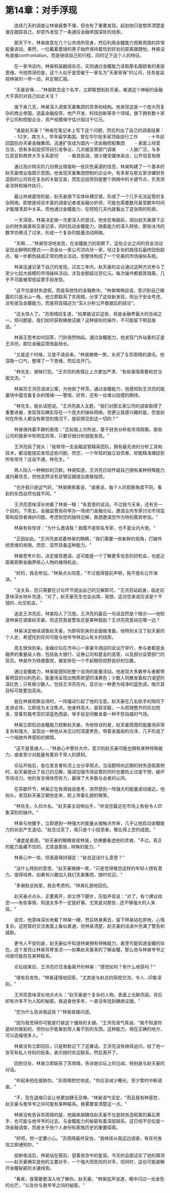 # 第14章：对手浮现

　　连续几天的调查让林昊疲惫不堪，但也有了重要发现。起初他只是想弄清楚是谁在跟踪自己，却意外发现了一条通往金融帝国深处的线索。

　　那天下午，林昊故意在几个公共场所现身，然后利用金瞳能力观察周围的异常能量波动。果然，一位戴着墨镜的男子始终保持着恰到好处的距离跟随他。林昊没有直接confrontation，而是继续自己的行程，同时记下这个人的特征。

　　在一家书店内，林昊假装翻阅杂志，实则通过金瞳能力读取那名跟踪者的表层思绪。令他惊讶的是，这个人似乎是受雇于一家名为"天豪安保"的公司，任务是监视林昊的一举一动，并定期汇报。

　　"天豪安保......"林昊默念这个名字，立即联想到赵天豪。难道这个神秘的金融大亨真的对自己如此关注？

　　接下来几天，林昊深入调查天豪集团的背景和结构。他发现这是一个庞大而复杂的商业帝国，涵盖金融投资、地产开发、科技创新等多个领域，旗下拥有数十家子公司和控股企业，资产规模保守估计超过千亿元。

　　"谁是赵天豪？"林昊在笔记本上写下这个问题，然后列出了自己的调查结果：
　　- 52岁，南方人，早年留学美国，曾在华尔街多家顶级投行工作
　　- 十年前回国创办天豪金融集团，迅速扩张成为国内一流金融控股集团
　　- 表面上经营合法，但有多起投资项目引发争议，几次被监管部门调查
　　- 人脉广泛，与多位高官和商界大亨关系密切
　　- 极其低调，很少接受媒体采访，公开信息有限

　　通过高价购买的几份商业情报和一些灰色渠道的信息，林昊构建了一个基本的赵天豪商业版图示意图。他发现天豪集团控制的企业中，有多家与那五家涉嫌财务造假的公司存在复杂的关联交易，而宏远投资则是整个网络中的关键节点，负责资金流转和操作执行。

　　最让林昊震惊的是，赵天豪旗下实体纵横交错，形成了一个几乎无法监管的复杂网络。即使是经验丰富的调查记者或金融分析师，可能也需要数月甚至数年时间才能理清其中关系。而他通过金瞳能力，在短短几天内就看出了这张网的轮廓。

　　一天深夜，林昊决定做一次更深入的尝试。他坐在电脑前，调出赵天豪旗下企业的财务报表和交易记录，同时启动金瞳能力。随着能力的深入释放，那些冰冷的数字仿佛活了过来，形成一个复杂的能量流动网络。

　　"天啊......"林昊惊讶地发现，在金瞳能力的观察下，这些企业之间的资金流动呈现出鲜明的模式——资金从一家公司流向另一家，经过复杂的路径后最终回到起点，每一步都伪装成正常的商业活动，但整体构成了一个完美的市场操纵系统。

　　林昊迅速记录下自己的发现。过去三年内，赵天豪的企业通过这种方式参与了至少七起大规模的市场操纵活动，涉及金额超过百亿元。每次操作都极其隐蔽，几乎不可能被常规监管手段发现。

　　"这不仅是财务造假，而是系统性的金融欺诈。"林昊喃喃自语，意识到自己揭露的只是冰山一角。他立即联系了苏雨晴，分享了这些新发现，但出于安全考虑，没有提及金瞳能力，而是将其描述为"深入分析公开数据后的结论"。

　　"这太惊人了。"苏雨晴回复道，"如果能证实这些，将是金融界最大的丑闻之一。但问题是，我们如何获取确凿证据？这种级别的操作，不可能留下明显痕迹。"

　　林昊正思考如何回答，门铃突然响起。通过金瞳能力，他发现门外站着的正是王洪亮，那位金融监管局副局长。

　　"又是这个时候，又是不请自来。"林昊微微一笑，关闭了与苏雨晴的通讯。他深吸一口气，整理了一下思绪，然后去开门。

　　"林先生，冒昧打扰。"王洪亮的表情比上次更加严肃，"有些事情需要和您当面交流。"

　　林昊将王洪亮请进公寓，为他倒了杯茶。通过金瞳能力，他感知到王洪亮的能量场中蕴含着复杂的情绪——警惕、好奇，还有一丝难以捉摸的期待。

　　"林先生，我长话短说。"王洪亮直入主题，"我们对那五家公司的调查取得了重要进展，发现背后确实存在一个庞大的操纵网络。但更让我感兴趣的是，您是如何在所有人都没有察觉的情况下，提前预见到这一切的？"

　　林昊保持着平静的表情："正如我上次所说，基于财务分析和市场观察。那些公司的报表中有明显异常，只要仔细分析就能发现。"

　　王洪亮摇了摇头："我带领一支金融监管精英团队，拥有最先进的分析工具和技术，都没能提前发现这些问题。而您，一个年轻的独立投资者，却能精准捕捉到所有信号？这说不通，林先生。"

　　两人陷入一种微妙的沉默。林昊知道，王洪亮已经怀疑自己拥有某种特殊能力或内幕信息，但他显然没有足够证据提出直接指控。

　　"也许我只是运气好。"林昊微笑着说，"或者说，每个人的观察角度不同，看到的东西自然也就不同。"

　　王洪亮意味深长地看了林昊一眼："有意思的说法。不过我今天来，还有另一个目的。下周五，金融监管局将举办一场闭门金融论坛，邀请业内专家讨论市场监管和投资者保护问题。考虑到您的独特见解，我想邀请您作为特别嘉宾参加。"

　　林昊有些惊讶："为什么邀请我？我既不是知名专家，也不是业内大佬。"

　　"正因如此。"王洪亮直视着林昊的眼睛，"我们需要一些新鲜的视角，打破传统思维的局限。而您，显然具备这种能力。"

　　林昊思考片刻，决定接受邀请。这可能是一个了解更多信息的好机会，也是近距离观察金融界核心人物的难得机会。

　　"好的，我会参加。"林昊点头同意，"不过我得提前声明，我不擅长公开演讲。"

　　"没关系，您只需要在讨论环节提出自己的见解即可。"王洪亮站起身，临走前意味深长地补充道，"对了，赵天豪先生也会出席。我想，这对您来说应该是个不错的...社交机会。"

　　送走王洪亮后，林昊陷入了沉思。王洪亮的最后一句话显然是个暗示——他知道林昊在调查赵天豪。但这究竟是警告还是某种鼓励？王洪亮究竟站在哪一边？

　　林昊决定继续调查赵天豪，为即将到来的会面做准备。他特别关注了赵天豪的个人史，希望找到任何可能与他爷爷林远山有关的线索。

　　周五很快到来。金融论坛在市中心一家豪华酒店的会议厅举行，参与者都是金融界的重量级人物，包括各大银行、证券公司和基金的高管，以及部分监管部门的官员。林昊作为特邀嘉宾，被安排在一个不起眼但视野良好的位置。

　　通过金瞳能力，林昊能感知到整个会场的能量流动。他发现大多数参与者都带着明显的功利色彩，能量场呈现出物质欲望的浅黄色；少数人则散发着权力渴望的深红色；只有极少数人，包括王洪亮在内，显示出一种更为纯净的蓝色调，暗示其目标可能更加高尚。

　　就在林昊观察会场时，一阵骚动引起了他的注意。赵天豪在几名助手的陪同下走进会场，立即成为关注焦点。他身材高大，面容坚毅，一头梳理整齐的灰白短发，穿着剪裁考究的深蓝色西装，举手投足间散发着一种不怒自威的气场。

　　林昊立即启动金瞳能力观察赵天豪。令他惊讶的是，赵天豪周围的能量场异常复杂和强大，呈现出一种他从未见过的深邃黑色，带着金属般的光泽，几乎形成了一个隔绝外界感知的屏障。

　　"这不是普通人......"林昊心中警铃大作，意识到赵天豪可能也拥有某种特殊能力，或者至少对能量有着异于常人的感知。

　　论坛开始后，各位发言者轮流上台分享观点。当话题转向近期的财务造假案例时，赵天豪提出了自己的见解，强调加强市场监管的同时也要防止过度干预，破坏市场活力。他的发言得体而有力，赢得了大多数与会者的认同。

　　在茶歇环节，林昊正在角落独自思考，突然感到一阵强大的能量波动接近。他抬头，发现赵天豪正朝他走来，脸上带着礼貌的微笑。

　　"林先生，久仰大名。"赵天豪主动伸出手，"听说您最近在市场上有些令人印象深刻的操作。"

　　林昊与他握手，立即感到一种强大的能量从接触点传来，几乎让他启动金瞳能力的状态产生波动。"赵总过奖了，我只是个小投资者，哪比得上您的成就。"

　　"谦虚是美德。"赵天豪的眼睛直视林昊，仿佛要看透他的灵魂，"不过，真正的能力是藏不住的。尤其是那些...特殊的能力。"

　　林昊心中一惊，但表面保持镇定："赵总这话什么意思？"

　　"没什么特别的意思。"赵天豪微微一笑，"只是觉得像您这样的年轻人很有潜力，值得培养。如果有兴趣加入我们天豪集团，随时欢迎。"

　　"多谢赵总抬爱，我会考虑的。"林昊礼貌地回应。

　　赵天豪点点头，正要离开，却又停下脚步，压低声音说："对了，有个建议给您——有些事情，知道太多不一定是好事。尤其是对那些...还不够强大的人来说。"

　　说完，他意味深长地看了林昊一眼，然后转身离去，留下林昊站在原地，心情复杂。这短暂的交流表面上看似普通，但林昊清楚，赵天豪的话语中充满了警告和威胁。

　　更令人不安的是，赵天豪似乎知道林昊拥有特殊能力，甚至可能知道金瞳的存在。这个发现让林昊背脊发凉——如果赵天豪真的了解金瞳，那么他与林昊爷爷之间很可能存在某种联系。

　　论坛结束后，王洪亮拦住准备离开的林昊："感觉如何？有什么收获吗？"

　　"很有启发性。"林昊谨慎地回答，"尤其是与赵总的简短交流，令人...印象深刻。"

　　王洪亮意味深长地点点头："赵天豪是个复杂的人物，表面上光鲜亮丽，背后却有许多不为人知的秘密。我追查他多年，一直没有找到确凿证据。"

　　"您为什么告诉我这些？"林昊直接问道。

　　"因为我觉得你可能是打破这个僵局的关键。"王洪亮语气真诚，"我不知道你是如何做到的，但你似乎能看到常人看不到的东西。这种能力，用在正确的地方，可以造福很多人。"

　　林昊没有立即回应，只是默默记下了这番话。王洪亮没有继续追问，给了他一张写有私人号码的纸条，表示随时欢迎联系，然后离开了。

　　回到住处，林昊立即联系了苏雨晴，告诉她论坛上的见闻，特别是与赵天豪的对话。

　　"听起来他在威胁你。"苏雨晴担忧地说，"你应该减少曝光，至少暂时中断调查。"

　　"不，现在退缩只会让他更加肆无忌惮。"林昊语气坚定，"而且我有种感觉，赵天豪与我爷爷之间可能有某种联系。我需要查清楚这一点。"

　　林昊没有告诉苏雨晴的是，他越来越确信赵天豪不仅是财务造假案的幕后黑手，也可能与他爷爷的过去、与金瞳能力的秘密有着深层联系。这已经不仅仅是一场金融调查，而是关乎他个人身份和家族历史的重要探索。

　　"好吧，但一定要小心。"苏雨晴最终妥协，"我继续从我这边调查，有任何发现立即通知你。"

　　挂断电话后，林昊站在窗前，望着夜空中的星辰。今天的会面证实了他的猜测——赵天豪确实是他的主要对手，一个强大而危险的对手。但同时，这也可能是解开金瞳秘密的关键线索。

　　"看来，我需要更深入地了解你，赵天豪。"林昊低声说道，眼中闪过一丝金色的光芒，"以及你与我爷爷之间的秘密。" 